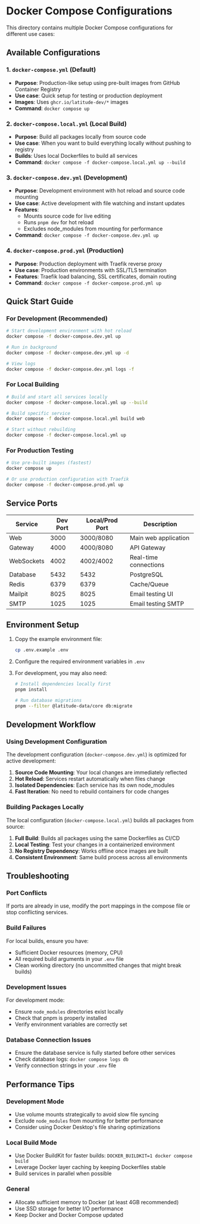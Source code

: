 # Docker Compose Configurations

This directory contains multiple Docker Compose configurations for different use cases:

## Available Configurations

### 1. `docker-compose.yml` (Default)

- **Purpose**: Production-like setup using pre-built images from GitHub Container Registry
- **Use case**: Quick setup for testing or production deployment
- **Images**: Uses `ghcr.io/latitude-dev/*` images
- **Command**: `docker compose up`

### 2. `docker-compose.local.yml` (Local Build)

- **Purpose**: Build all packages locally from source code
- **Use case**: When you want to build everything locally without pushing to registry
- **Builds**: Uses local Dockerfiles to build all services
- **Command**: `docker compose -f docker-compose.local.yml up --build`

### 3. `docker-compose.dev.yml` (Development)

- **Purpose**: Development environment with hot reload and source code mounting
- **Use case**: Active development with file watching and instant updates
- **Features**:
  - Mounts source code for live editing
  - Runs `pnpm dev` for hot reload
  - Excludes node_modules from mounting for performance
- **Command**: `docker compose -f docker-compose.dev.yml up`

### 4. `docker-compose.prod.yml` (Production)

- **Purpose**: Production deployment with Traefik reverse proxy
- **Use case**: Production environments with SSL/TLS termination
- **Features**: Traefik load balancing, SSL certificates, domain routing
- **Command**: `docker compose -f docker-compose.prod.yml up`

## Quick Start Guide

### For Development (Recommended)

```bash
# Start development environment with hot reload
docker compose -f docker-compose.dev.yml up

# Run in background
docker compose -f docker-compose.dev.yml up -d

# View logs
docker compose -f docker-compose.dev.yml logs -f
```

### For Local Building

```bash
# Build and start all services locally
docker compose -f docker-compose.local.yml up --build

# Build specific service
docker compose -f docker-compose.local.yml build web

# Start without rebuilding
docker compose -f docker-compose.local.yml up
```

### For Production Testing

```bash
# Use pre-built images (fastest)
docker compose up

# Or use production configuration with Traefik
docker compose -f docker-compose.prod.yml up
```

## Service Ports

| Service    | Dev Port | Local/Prod Port | Description           |
| ---------- | -------- | --------------- | --------------------- |
| Web        | 3000     | 3000/8080       | Main web application  |
| Gateway    | 4000     | 4000/8080       | API Gateway           |
| WebSockets | 4002     | 4002/4002       | Real-time connections |
| Database   | 5432     | 5432            | PostgreSQL            |
| Redis      | 6379     | 6379            | Cache/Queue           |
| Mailpit    | 8025     | 8025            | Email testing UI      |
| SMTP       | 1025     | 1025            | Email testing SMTP    |

## Environment Setup

1. Copy the example environment file:

   ```bash
   cp .env.example .env
   ```

2. Configure the required environment variables in `.env`

3. For development, you may also need:

   ```bash
   # Install dependencies locally first
   pnpm install

   # Run database migrations
   pnpm --filter @latitude-data/core db:migrate
   ```

## Development Workflow

### Using Development Configuration

The development configuration (`docker-compose.dev.yml`) is optimized for active development:

1. **Source Code Mounting**: Your local changes are immediately reflected
2. **Hot Reload**: Services restart automatically when files change
3. **Isolated Dependencies**: Each service has its own node_modules
4. **Fast Iteration**: No need to rebuild containers for code changes

### Building Packages Locally

The local configuration (`docker-compose.local.yml`) builds all packages from source:

1. **Full Build**: Builds all packages using the same Dockerfiles as CI/CD
2. **Local Testing**: Test your changes in a containerized environment
3. **No Registry Dependency**: Works offline once images are built
4. **Consistent Environment**: Same build process across all environments

## Troubleshooting

### Port Conflicts

If ports are already in use, modify the port mappings in the compose file or stop conflicting services.

### Build Failures

For local builds, ensure you have:

- Sufficient Docker resources (memory, CPU)
- All required build arguments in your `.env` file
- Clean working directory (no uncommitted changes that might break builds)

### Development Issues

For development mode:

- Ensure `node_modules` directories exist locally
- Check that pnpm is properly installed
- Verify environment variables are correctly set

### Database Connection Issues

- Ensure the database service is fully started before other services
- Check database logs: `docker compose logs db`
- Verify connection strings in your `.env` file

## Performance Tips

### Development Mode

- Use volume mounts strategically to avoid slow file syncing
- Exclude `node_modules` from mounting for better performance
- Consider using Docker Desktop's file sharing optimizations

### Local Build Mode

- Use Docker BuildKit for faster builds: `DOCKER_BUILDKIT=1 docker compose build`
- Leverage Docker layer caching by keeping Dockerfiles stable
- Build services in parallel when possible

### General

- Allocate sufficient memory to Docker (at least 4GB recommended)
- Use SSD storage for better I/O performance
- Keep Docker and Docker Compose updated
